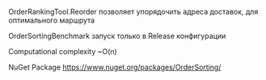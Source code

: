 OrderRankingTool.Reorder позволяет упорядочить адреса доставок, для оптимального маршрута

OrderSortingBenchmark запуск только в Release конфигурации

Сomputational complexity ~O(n)

NuGet Package https://www.nuget.org/packages/OrderSorting/
